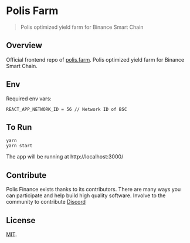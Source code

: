 # Polis Farm

> Polis optimized yield farm for Binance Smart Chain

## Overview

Official frontend repo of [polis.farm](https://app.polis.farm). Polis optimized yield farm for Binance Smart Chain.

## Env

Required env vars:

```
REACT_APP_NETWORK_ID = 56 // Network ID of BSC
```

## To Run

```
yarn
yarn start
```

The app will be running at http://localhost:3000/

## Contribute

Polis Finance exists thanks to its contributors. There are many ways you can participate and help build high quality software. Involve to the community to contribute [Discord](https://discord.gg/K3afEW2)

## License

[MIT](LICENSE).
